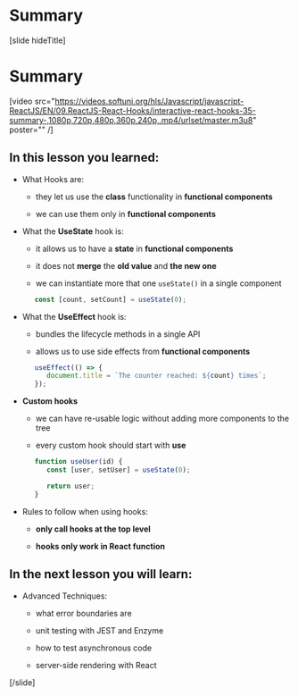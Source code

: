 # Summary

[slide hideTitle]

# Summary

[video src="https://videos.softuni.org/hls/Javascript/javascript-ReactJS/EN/09.ReactJS-React-Hooks/interactive-react-hooks-35-summary-,1080p,720p,480p,360p,240p,.mp4/urlset/master.m3u8" poster="" /]

## In this lesson you learned:

- What Hooks are:

   * they let us use the **class** functionality in **functional components**

   * we can use them only in **functional components**

- What the **UseState** hook is:

   * it allows us to have a **state** in **functional components**

   * it does not **merge** the **old value** and **the new one**

   * we can instantiate more that one `useState()` in a single component

   ```js
      const [count, setCount] = useState(0);
   ```

- What the **UseEffect** hook is:

   * bundles the lifecycle methods in a single API

   * allows us to use side effects from **functional components**

   ```js
      useEffect(() => {
         document.title = `The counter reached: ${count} times`;
      });
   ```

- **Custom hooks**

   * we can have re-usable logic without adding more components to the tree

   * every custom hook should start with **use**

   ```js
      function useUser(id) {
         const [user, setUser] = useState(0);

         return user;
      }
   ```

-  Rules to follow when using hooks:

   * **only call hooks at the top level**

   * **hooks only work in React function**

## In the next lesson you will learn:

- Advanced Techniques:

   * what error boundaries are

   * unit testing with JEST and Enzyme

   * how to test asynchronous code

   * server-side rendering with React

[/slide]
